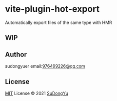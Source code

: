 # vite-plugin-hot-export

Automatically export files of the same type with HMR

## WIP

## Author

sudongyuer email:976499226@qq.com

## License

[MIT](./LICENSE) License © 2021 [SuDongYu](https://github.com/sudongyuer)
